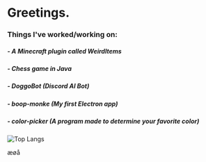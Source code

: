 # Greetings.

### Things I've worked/working on:
  ##### - A Minecraft plugin called WeirdItems
  ##### - Chess game in Java
  ##### - DoggoBot (Discord AI Bot)
  ##### - boop-monke (My first Electron app)
  ##### - color-picker (A program made to determine your favorite color)

![Top Langs](https://github-readme-stats.vercel.app/api/top-langs/?username=MingoMangoManden&theme=dark_knight&count_private=true)

æøå

<!--
**MingoMangoManden/MingoMangoManden** is a ✨ _special_ ✨ repository because its `README.md` (this file) appears on your GitHub profile.

Here are some ideas to get you started:

- 🔭 I’m currently working on ...
- 🌱 I’m currently learning ...
- 👯 I’m looking to collaborate on ...
- 🤔 I’m looking for help with ...
- 💬 Ask me about ...
- 📫 How to reach me: ...
- 😄 Pronouns: ...
- ⚡ Fun fact: ...
-->
